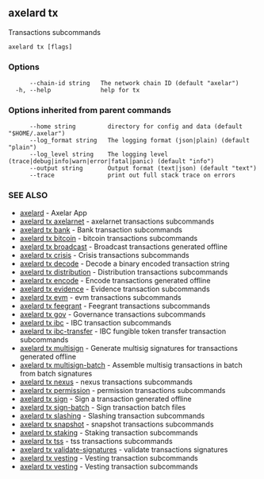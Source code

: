 ## axelard tx

Transactions subcommands

```
axelard tx [flags]
```

### Options

```
      --chain-id string   The network chain ID (default "axelar")
  -h, --help              help for tx
```

### Options inherited from parent commands

```
      --home string         directory for config and data (default "$HOME/.axelar")
      --log_format string   The logging format (json|plain) (default "plain")
      --log_level string    The logging level (trace|debug|info|warn|error|fatal|panic) (default "info")
      --output string       Output format (text|json) (default "text")
      --trace               print out full stack trace on errors
```

### SEE ALSO

- [axelard](axelard.md)	 - Axelar App
- [axelard tx axelarnet](axelard_tx_axelarnet.md)	 - axelarnet transactions subcommands
- [axelard tx bank](axelard_tx_bank.md)	 - Bank transaction subcommands
- [axelard tx bitcoin](axelard_tx_bitcoin.md)	 - bitcoin transactions subcommands
- [axelard tx broadcast](axelard_tx_broadcast.md)	 - Broadcast transactions generated offline
- [axelard tx crisis](axelard_tx_crisis.md)	 - Crisis transactions subcommands
- [axelard tx decode](axelard_tx_decode.md)	 - Decode a binary encoded transaction string
- [axelard tx distribution](axelard_tx_distribution.md)	 - Distribution transactions subcommands
- [axelard tx encode](axelard_tx_encode.md)	 - Encode transactions generated offline
- [axelard tx evidence](axelard_tx_evidence.md)	 - Evidence transaction subcommands
- [axelard tx evm](axelard_tx_evm.md)	 - evm transactions subcommands
- [axelard tx feegrant](axelard_tx_feegrant.md)	 - Feegrant transactions subcommands
- [axelard tx gov](axelard_tx_gov.md)	 - Governance transactions subcommands
- [axelard tx ibc](axelard_tx_ibc.md)	 - IBC transaction subcommands
- [axelard tx ibc-transfer](axelard_tx_ibc-transfer.md)	 - IBC fungible token transfer transaction subcommands
- [axelard tx multisign](axelard_tx_multisign.md)	 - Generate multisig signatures for transactions generated offline
- [axelard tx multisign-batch](axelard_tx_multisign-batch.md)	 - Assemble multisig transactions in batch from batch signatures
- [axelard tx nexus](axelard_tx_nexus.md)	 - nexus transactions subcommands
- [axelard tx permission](axelard_tx_permission.md)	 - permission transactions subcommands
- [axelard tx sign](axelard_tx_sign.md)	 - Sign a transaction generated offline
- [axelard tx sign-batch](axelard_tx_sign-batch.md)	 - Sign transaction batch files
- [axelard tx slashing](axelard_tx_slashing.md)	 - Slashing transaction subcommands
- [axelard tx snapshot](axelard_tx_snapshot.md)	 - snapshot transactions subcommands
- [axelard tx staking](axelard_tx_staking.md)	 - Staking transaction subcommands
- [axelard tx tss](axelard_tx_tss.md)	 - tss transactions subcommands
- [axelard tx validate-signatures](axelard_tx_validate-signatures.md)	 - validate transactions signatures
- [axelard tx vesting](axelard_tx_vesting.md)	 - Vesting transaction subcommands
- [axelard tx vesting](axelard_tx_vesting.md)	 - Vesting transaction subcommands
